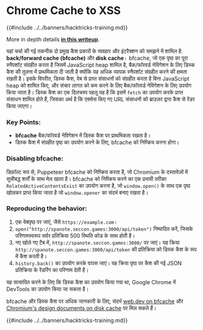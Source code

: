# Chrome Cache to XSS

{{#include ../../banners/hacktricks-training.md}}

More in depth details [**in this writeup**](https://blog.arkark.dev/2022/11/18/seccon-en/#web-spanote).

यहां चर्चा की गई तकनीक दो प्रमुख कैश प्रकारों के व्यवहार और इंटरैक्शन को समझने में शामिल है: **back/forward cache (bfcache)** और **disk cache**। bfcache, जो एक पृष्ठ का पूरा स्नैपशॉट संग्रहीत करता है जिसमें JavaScript heap शामिल है, बैक/फॉरवर्ड नेविगेशन के लिए डिस्क कैश की तुलना में प्राथमिकता दी जाती है क्योंकि यह अधिक व्यापक स्नैपशॉट संग्रहीत करने की क्षमता रखती है। इसके विपरीत, डिस्क कैश, वेब से प्राप्त संसाधनों को संग्रहीत करता है बिना JavaScript heap को शामिल किए, और संचार लागत को कम करने के लिए बैक/फॉरवर्ड नेविगेशन के लिए उपयोग किया जाता है। डिस्क कैश का एक दिलचस्प पहलू यह है कि इसमें `fetch` का उपयोग करके प्राप्त संसाधन शामिल होते हैं, जिसका अर्थ है कि एक्सेस किए गए URL संसाधनों को ब्राउज़र द्वारा कैश से रेंडर किया जाएगा।

### Key Points:

- **bfcache** बैक/फॉरवर्ड नेविगेशन में डिस्क कैश पर प्राथमिकता रखता है।
- डिस्क कैश में संग्रहीत पृष्ठ का उपयोग करने के लिए, bfcache को निष्क्रिय करना होगा।

### Disabling bfcache:

डिफ़ॉल्ट रूप से, Puppeteer bfcache को निष्क्रिय करता है, जो Chromium के दस्तावेज़ों में सूचीबद्ध शर्तों के साथ मेल खाता है। bfcache को निष्क्रिय करने का एक प्रभावी तरीका `RelatedActiveContentsExist` का उपयोग करना है, जो `window.open()` के साथ एक पृष्ठ खोलकर प्राप्त किया जाता है जो `window.opener` का संदर्भ बनाए रखता है।

### Reproducing the behavior:

1. एक वेबपृष्ठ पर जाएं, जैसे `https://example.com`।
2. `open("http://spanote.seccon.games:3000/api/token")` निष्पादित करें, जिसके परिणामस्वरूप सर्वर प्रतिक्रिया 500 स्थिति कोड के साथ होती है।
3. नए खोले गए टैब में, `http://spanote.seccon.games:3000/` पर जाएं। यह क्रिया `http://spanote.seccon.games:3000/api/token` की प्रतिक्रिया को डिस्क कैश के रूप में कैश करती है।
4. `history.back()` का उपयोग करके वापस जाएं। यह क्रिया पृष्ठ पर कैश की गई JSON प्रतिक्रिया के रेंडरिंग का परिणाम देती है।

यह सत्यापित करने के लिए कि डिस्क कैश का उपयोग किया गया था, Google Chrome में DevTools का उपयोग किया जा सकता है।

bfcache और डिस्क कैश पर अधिक जानकारी के लिए, संदर्भ [web.dev on bfcache](https://web.dev/i18n/en/bfcache/) और [Chromium's design documents on disk cache](https://www.chromium.org/developers/design-documents/network-stack/disk-cache/) पर मिल सकते हैं।

{{#include ../../banners/hacktricks-training.md}}
